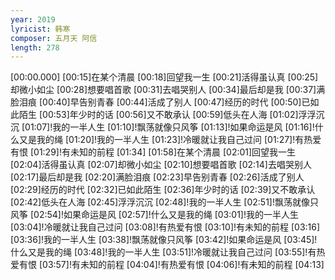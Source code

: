 ```yaml
---
year: 2019
lyricist: 韩寒
composer: 五月天 阿信
length: 278
---
```

[00:00.000]
[00:15]在某个清晨
[00:18]回望我一生
[00:21]活得虽认真
[00:25]却微小如尘
[00:28]想要唱首歌
[00:31]去唱哭别人
[00:34]最后却是我
[00:37]满脸泪痕
[00:40]早告别青春
[00:44]活成了别人
[00:47]经历的时代
[00:50]已如此陌生
[00:53]年少时的话
[00:56]又不敢承认
[00:59]低头在人海
[01:02]浮浮沉沉
[01:07]!我的一半人生
[01:10]!飘荡就像只风筝
[01:13]!如果命运是风
[01:16]!什么又是我的绳
[01:20]!我的一半人生
[01:23]!冷暖就让我自己过问
[01:27]!有热爱有恨
[01:29]!有未知的前程
[01:34]
[01:58]在某个清晨
[02:01]回望我一生
[02:04]活得虽认真
[02:07]却微小如尘
[02:10]想要唱首歌
[02:14]去唱哭别人
[02:17]最后却是我
[02:20]满脸泪痕
[02:23]早告别青春
[02:26]活成了别人
[02:29]经历的时代
[02:32]已如此陌生
[02:36]年少时的话
[02:39]又不敢承认
[02:42]低头在人海
[02:45]浮浮沉沉
[02:48]!我的一半人生
[02:51]!飘荡就像只风筝
[02:54]!如果命运是风
[02:57]!什么又是我的绳
[03:01]!我的一半人生
[03:04]!冷暖就让我自己过问
[03:08]!有热爱有恨
[03:10]!有未知的前程
[03:16]
[03:36]!我的一半人生
[03:38]!飘荡就像只风筝
[03:42]!如果命运是风
[03:45]!什么又是我的绳
[03:48]!我的一半人生
[03:51]!冷暖就让我自己过问
[03:55]!有热爱有恨
[03:57]!有未知的前程
[04:04]!有热爱有恨
[04:06]!有未知的前程
[04:13]